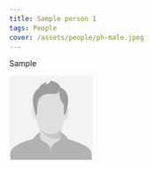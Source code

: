```yaml
---
title: Sample person 1
tags: People
cover: /assets/people/ph-male.jpeg
---
```


Sample

<!--more-->

<img src="/assets/people/ph-male.jpeg" alt="profile photo of Chen Jinsong" width="30%"/>